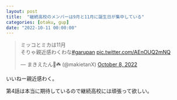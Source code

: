 ```yaml
---
layout: post
title:  "継続高校のメンバーは9月と11月に誕生日が集中している"
categories: [otaku, gup]
date: "2022-10-11 00:00:00"
---
```


<blockquote class="twitter-tweet tw-align-center"><p lang="ja" dir="ltr">ミッコとミカは11月<br>そりゃ親近感わくわな<a href="https://twitter.com/hashtag/garupan?src=hash&amp;ref_src=twsrc%5Etfw">#garupan</a> <a href="https://t.co/AEnOUQ2mNQ">pic.twitter.com/AEnOUQ2mNQ</a></p>&mdash; まきえたん🥦☘️ (@makietanX) <a href="https://twitter.com/makietanX/status/1578770797552111617?ref_src=twsrc%5Etfw">October 8, 2022</a></blockquote> <script async src="https://platform.twitter.com/widgets.js" charset="utf-8"></script>

いいねー親近感わく。

第4話は本当に期待しているので継続高校には頑張って欲しい。
